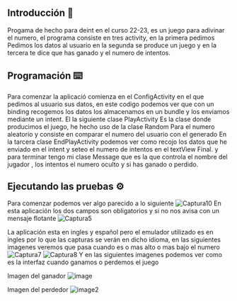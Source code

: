 ## Introducción 📖

Progama de hecho para deint en el curso 22-23, es un juego para adivinar el numero, el programa consiste en tres activity, en la primera pedimos Pedimos los datos al usuario en la segunda se produce un juego y en la tercera te dice que has ganado y el numero de intentos.

## Programación ⌨️
Para comenzar la aplicació comienza en el ConfigActivity en el que pedimos al usuario sus datos,
en este codigo podemos ver que con un binding recogemos los datos los almacenamos en un bundle
y los enviamos mediante un intent.
El la siguiente clase PlayActivity Es la clase donde producimos el juego, he hecho uso de la clase Random
Para el numero aleatorio y consiste en comparar el numero del usuario con el generado
En la tarcera clase EndPlayActivity podemos ver como recojo los datos que he enviado en el intent y seteo el numero de intentos
en el textView Final.
y para terminar tengo mi clase Message que es la que controla el nombre del jugador , los intentos el numero oculto y si has ganado o perdido.


## Ejecutando las pruebas ⚙️

Para comenzar podemos ver algo parecido a lo siguiente
![Captura10](https://user-images.githubusercontent.com/72571218/137601392-a26b01ed-da55-4692-b675-15b1e033cb51.PNG)
En esta aplicación los dos campos son obligatorios y si no nos avisa con un mensaje flotante
![Captura5](https://user-images.githubusercontent.com/72571218/137601303-19ec741d-a796-48ef-9f7d-b8bf94c14682.PNG)

La aplicación esta en ingles y español pero el emulador utilizado es en ingles por lo que las capturas se verán en dicho
idioma, en las siguientes imagenes veremos que pasa cuando es o mas alto o mas bajo el numero
![Captura7](https://user-images.githubusercontent.com/72571218/137601309-3346f412-21e0-4e11-95a1-bca700271c43.PNG)
![Captura8](https://user-images.githubusercontent.com/72571218/137601311-819c7426-202c-400e-a942-b550bfddaaa9.PNG)
Y en las siguientes imagenes podemos ver como es la interfaz cuando ganamos o perdemos el juego

Imagen del ganador
![image](https://user-images.githubusercontent.com/72571218/196005157-fcd76a03-0dc2-4f4d-aa42-4c4f042810a9.png)

Imagen del perdedor
![image2](https://user-images.githubusercontent.com/72571218/196005183-59e8177a-42e8-439d-a446-8e26407c71bf.png)

